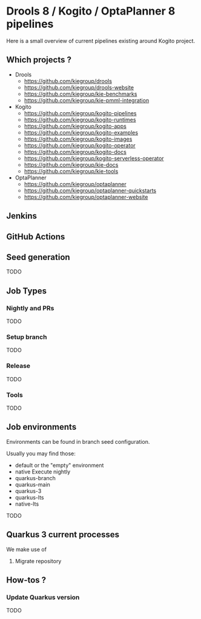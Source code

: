 # Drools 8 / Kogito / OptaPlanner 8 pipelines

Here is a small overview of current pipelines existing around Kogito project.

## Which projects ?

- Drools
  - https://github.com/kiegroup/drools
  - https://github.com/kiegroup/drools-website
  - https://github.com/kiegroup/kie-benchmarks
  - https://github.com/kiegroup/kie-pmml-integration
- Kogito
  - https://github.com/kiegroup/kogito-pipelines
  - https://github.com/kiegroup/kogito-runtimes
  - https://github.com/kiegroup/kogito-apps
  - https://github.com/kiegroup/kogito-examples
  - https://github.com/kiegroup/kogito-images
  - https://github.com/kiegroup/kogito-operator
  - https://github.com/kiegroup/kogito-docs
  - https://github.com/kiegroup/kogito-serverless-operator
  - https://github.com/kiegroup/kie-docs
  - https://github.com/kiegroup/kie-tools
- OptaPlanner
  - https://github.com/kiegroup/optaplanner
  - https://github.com/kiegroup/optaplanner-quickstarts
  - https://github.com/kiegroup/optaplanner-website

## Jenkins

## GitHub Actions

## Seed generation

TODO

## Job Types

### Nightly and PRs

TODO

### Setup branch

TODO

### Release

TODO

### Tools

TODO

## Job environments

Environments can be found in branch seed configuration.

Usually you may find those:

- default
  or the "empty" environment
- native
  Execute nightly
- quarkus-branch
- quarkus-main
- quarkus-3
- quarkus-lts
- native-lts

TODO

## Quarkus 3 current processes

We make use of 

1) Migrate repository

## How-tos ?

### Update Quarkus version

TODO